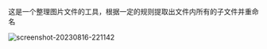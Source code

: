 这是一个整理图片文件的工具，根据一定的规则提取出文件内所有的子文件并重命名

![screenshot-20230816-221142](https://github.com/Junt62/ImageReverse/assets/40317014/8802edac-5dc8-461a-893a-dc25b0cee45f)

